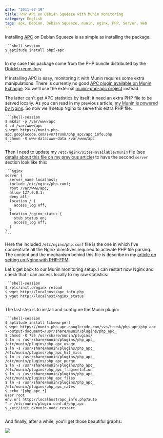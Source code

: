 ```yaml
---
date: "2011-07-19"
title: PHP APC on Debian Squeeze with Munin monitoring
category: English
tags: apx, Debian, Debian Squeeze, munin, nginx, PHP, Server, Web
---
```


Installing [APC](https://php.net/manual/en/book.apc.php) on Debian Squeeze is
as simple as installing the package:

    ```shell-session
    $ aptitude install php5-apc
    ```

In my case this package come from the PHP bundle distributed by the [Dotdeb
repository](https://www.dotdeb.org).

If installing APC is easy, monitoring it with Munin requires some extra
manipulations. There is currently no good [APC plugin available on Munin
Exhange](https://exchange.munin-monitoring.org/plugins/search?keyword=apc). So
we'll use the external [munin-php-apc
project](https://code.google.com/p/munin-php-apc/) instead.

The latter can't get APC statistics by itself: it need an extra PHP file to be
served locally. As you can read in my previous article, [my Munin is powered by
Nginx](https://kevin.deldycke.com/2011/06/munin-monitor-debian-squeeze-server/).
So now we'll setup Nginx to serve this extra PHP file:

    ```shell-session
    $ mkdir -p /var/www/apc
    $ cd /var/www/apc
    $ wget https://munin-php-apc.googlecode.com/svn/trunk/php_apc/apc_info.php
    $ chown -R www-data:www-data /var/www/apc
    ```

Then I need to update my `/etc/nginx/sites-available/munin` file (see [details
about this file on my previous
article](https://kevin.deldycke.com/2011/06/munin-monitor-debian-squeeze-server/))
to have the second `server` section look like this:

    ```nginx
    server {
      server_name localhost;
      include /etc/nginx/php.conf;
      root /var/www/apc;
      allow 127.0.0.1;
      deny all;
      location / {
        access_log off;
      }
      location /nginx_status {
        stub_status on;
        access_log off;
      }
    }
    ```

Here the included `/etc/nginx/php.conf` file is the one in which I've
concentrate all the Nginx directives required to activate PHP file parsing. The
content and the mechanism behind this file is describe in my [article on
setting up Nginx with
PHP-FPM](https://kevin.deldycke.com/2011/06/nginx-php-fpm-mysql-debian-squeeze-server/).

Let's get back to our Munin monitoring setup. I can restart now Nginx and check
that I can access locally to my raw statistics:

    ```shell-session
    $ /etc/init.d/nginx reload
    $ wget http://localhost/apc_info.php
    $ wget http://localhost/nginx_status
    ```

The last step is to install and configure the Munin plugin:

    ```shell-session
    $ aptitude install libwww-perl
    $ wget https://munin-php-apc.googlecode.com/svn/trunk/php_apc/php_apc_ --output-document=/usr/share/munin/plugins/php_apc_
    $ chmod -R 755 /usr/share/munin/plugins/
    $ ln -s /usr/share/munin/plugins/php_apc_ /etc/munin/plugins/php_apc_usage
    $ ln -s /usr/share/munin/plugins/php_apc_ /etc/munin/plugins/php_apc_hit_miss
    $ ln -s /usr/share/munin/plugins/php_apc_ /etc/munin/plugins/php_apc_purge
    $ ln -s /usr/share/munin/plugins/php_apc_ /etc/munin/plugins/php_apc_fragmentation
    $ ln -s /usr/share/munin/plugins/php_apc_ /etc/munin/plugins/php_apc_files
    $ ln -s /usr/share/munin/plugins/php_apc_ /etc/munin/plugins/php_apc_rates
    $ echo "[php_apc_*]
    user root
    env.url http://localhost/apc_info.php?auto
    " > /etc/munin/plugin-conf.d/php_apc
    $ /etc/init.d/munin-node restart
    ```

And finally, after a while, you'll get those beautiful graphs:

![](/uploads/2011/php-apc-munin-graphs.png)
